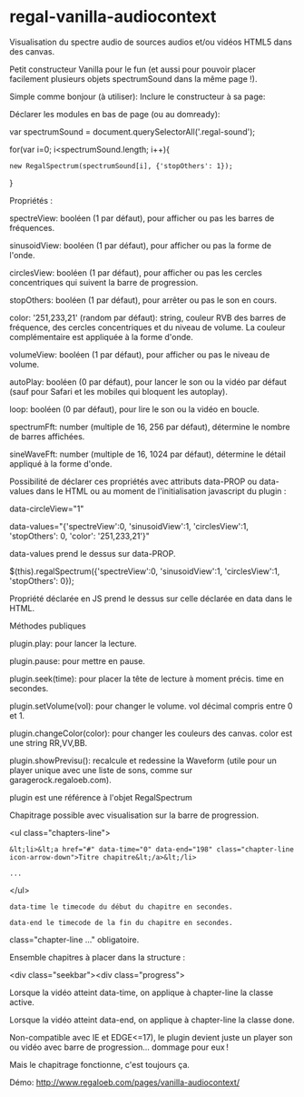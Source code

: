# regal-vanilla-audiocontext
Visualisation du spectre audio de sources audios et/ou vidéos HTML5 dans des canvas.

Petit constructeur Vanilla pour le fun (et aussi pour pouvoir placer facilement plusieurs objets spectrumSound dans la même page !).

Simple comme bonjour (à utiliser):
Inclure le constructeur à sa page:
<script src="js/vanilla-regalSpectrum.min.js"></script>

Déclarer les modules en bas de page (ou au domready):

var spectrumSound = document.querySelectorAll('.regal-sound');

for(var i=0; i<spectrumSound.length; i++){

    new RegalSpectrum(spectrumSound[i], {'stopOthers': 1});
    
}


Propriétés :

spectreView: booléen (1 par défaut), pour afficher ou pas les barres de fréquences.

sinusoidView: booléen (1 par défaut), pour afficher ou pas la forme de l'onde.

circlesView: booléen (1 par défaut), pour afficher ou pas les cercles concentriques qui suivent la barre de progression.

stopOthers: booléen (1 par défaut), pour arrêter ou pas le son en cours.

color: '251,233,21' (random par défaut): string, couleur RVB des barres de fréquence, des cercles concentriques et du niveau de volume. La couleur complémentaire est appliquée à la forme d'onde.

volumeView: booléen (1 par défaut), pour afficher ou pas le niveau de volume.

autoPlay: booléen (0 par défaut), pour lancer le son ou la vidéo par défaut (sauf pour Safari et les mobiles qui bloquent les autoplay).

loop: booléen (0 par défaut), pour lire le son ou la vidéo en boucle.

spectrumFft: number (multiple de 16, 256 par défaut), détermine le nombre de barres affichées.

sineWaveFft: number (multiple de 16, 1024 par défaut), détermine le détail appliqué à la forme d'onde.


Possibilité de déclarer ces propriétés avec attributs data-PROP ou data-values dans le HTML ou au moment de l'initialisation javascript du plugin :

data-circleView="1"

data-values="{'spectreView':0, 'sinusoidView':1, 'circlesView':1, 'stopOthers': 0, 'color': '251,233,21'}"

data-values prend le dessus sur data-PROP.

$(this).regalSpectrum({'spectreView':0, 'sinusoidView':1, 'circlesView':1, 'stopOthers': 0});

Propriété déclarée en JS prend le dessus sur celle déclarée en data dans le HTML.


Méthodes publiques

plugin.play: pour lancer la lecture.

plugin.pause: pour mettre en pause.

plugin.seek(time): pour placer la tête de lecture à moment précis. time en secondes.

plugin.setVolume(vol): pour changer le volume. vol décimal compris entre 0 et 1.

plugin.changeColor(color): pour changer les couleurs des canvas. color est une string RR,VV,BB.

plugin.showPrevisu(): recalcule et redessine la Waveform (utile pour un player unique avec une liste de sons, comme sur garagerock.regaloeb.com).

plugin est une référence à l'objet RegalSpectrum


Chapitrage possible avec visualisation sur la barre de progression.

&lt;ul class="chapters-line">

    &lt;li>&lt;a href="#" data-time="0" data-end="198" class="chapter-line icon-arrow-down">Titre chapitre&lt;/a>&lt;/li>
    
    ...
    
&lt;/ul>

    data-time le timecode du début du chapitre en secondes.
    
    data-end le timecode de la fin du chapitre en secondes.
    
class="chapter-line ..." obligatoire.

Ensemble chapitres à placer dans la structure :

&lt;div class="seekbar">&lt;div class="progress">

Lorsque la vidéo atteint data-time, on applique à chapter-line la classe active.

Lorsque la vidéo atteint data-end, on applique à chapter-line la classe done.


Non-compatible avec IE et EDGE<=17), le plugin devient juste un player son ou vidéo avec barre de progression... dommage pour eux !

Mais le chapitrage fonctionne, c'est toujours ça.

Démo: http://www.regaloeb.com/pages/vanilla-audiocontext/
